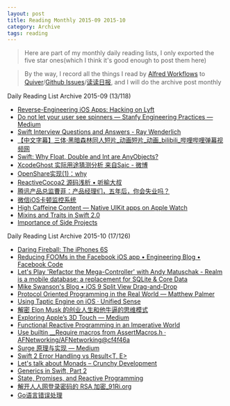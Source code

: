 ```yaml
---
layout: post
title: Reading Monthly 2015-09 2015-10
category: Archive
tags: reading
---
```


> Here are part of my monthly daily reading lists, I only exported the five star ones(which I think it's good enough to post them here)

> By the way, I record all the things I read by [Alfred Workflows](https://www.alfredapp.com/workflows/) to [Quiver](https://itunes.apple.com/app/quiver-programmers-notebook/id866773894?mt=12)/[Github Issues](https://github.com/RoCry/rocry.github.com/issues)/[读读日报](http://dudu.zhihu.com/circle/173514), and I will do the archive post monthly

Daily Reading List Archive 2015-09 (13/118)

* [Reverse-Engineering iOS Apps: Hacking on Lyft](https://realm.io/news/conrad-kramer-reverse-engineering-ios-apps-lyft/)
* [Do not let your user see spinners — Stanfy Engineering Practices — Medium](https://medium.com/stanfy-engineering-practices/do-not-let-your-user-see-spinners-35b824c3ce2f)
* [Swift Interview Questions and Answers - Ray Wenderlich](http://www.raywenderlich.com/110982/swift-interview-questions-answers)
* [【中文字幕】三体·黑暗森林同人短片_动画短片_动画_bilibili_哔哩哔哩弹幕视频网](http://www.bilibili.com/video/av2910036/)
* [Swift: Why Float, Double and Int are AnyObjects?](http://szulctomasz.com/swift-why-float-double-and-int-are-anyobjects/)
* [XcodeGhost 实际用途猜测分析 来自Saic - 微博](http://weibo.com/1446101324/CB8oljMTc?ref=home&rid=0_0_1_2669689935354501757&type=comment)
* [OpenShare实现(1)：why](http://www.gfzj.us/series/openshare/)
* [ReactiveCocoa2 源码浅析 • 听榆大叔](http://nathanli.cn/2015/08/27/reactivecocoa2-%E6%BA%90%E7%A0%81%E6%B5%85%E6%9E%90/)
* [腾讯产品总监曹菲：产品经理们，五年后，你会失业吗？](http://mp.weixin.qq.com/s?__biz=MzA3MDk4NzMzNg==&mid=212823684&idx=1&sn=b5b87f1499f8852acc15a1ce8d9549c8&scene=2&srcid=0918aSw4J0gkT7OyEtylD5YI&from=timeline&isappinstalled=0#rd)
* [微信iOS卡顿监控系统](http://mp.weixin.qq.com/s?__biz=MzAwNDY1ODY2OQ%3D%3D&idx=1&mid=207890859&scene=23&sn=e98dd604cdb854e7a5808d2072c29162&srcid=0921FzoCw9j1W7n4uFYKuarC#rd)
* [High Caffeine Content — Native UIKit apps on Apple Watch](http://blog.steventroughtonsmith.com/post/128957959685/native-uikit-apps-on-apple-watch)
* [Mixins and Traits in Swift 2.0](http://matthijshollemans.com/2015/07/22/mixins-and-traits-in-swift-2/)
* [Importance of Side Projects](http://rawsyntax.com/blog/importance-of-side-projects/)

Daily Reading List Archive 2015-10 (17/126)

* [Daring Fireball: The iPhones 6S](http://daringfireball.net/2015/09/the_iphones_6s)
* [Reducing FOOMs in the Facebook iOS app • Engineering Blog • Facebook Code](https://code.facebook.com/posts/1146930688654547/reducing-fooms-in-the-facebook-ios-app/)
* [Let's Play 'Refactor the Mega-Controller' with Andy Matuschak - Realm is a mobile database: a replacement for SQLite & Core Data](https://realm.io/news/andy-matuschak-refactor-mega-controller/)
* [Mike Swanson's Blog • iOS 9 Split View Drag-and-Drop](http://blog.mikeswanson.com/post/130420781424/split-view-drag-and-drop)
* [Protocol Oriented Programming in the Real World — Matthew Palmer](http://matthewpalmer.net/blog/2015/08/30/protocol-oriented-programming-in-the-real-world/)
* [Using Taptic Engine on iOS · Unified Sense](http://unifiedsense.com/development/using-taptic-engine-on-ios.html)
* [解密 Elon Musk 的创业人生和他牛逼的思维模式](http://zhuanlan.zhihu.com/bigertech/20256933)
* [Exploring Apple’s 3D Touch — Medium](https://medium.com/@rknla/exploring-apple-s-3d-touch-f5980ef45af5)
* [Functional Reactive Programming in an Imperative World](https://realm.io/news/nacho-soto-functional-reactive-programming/)
* [Use builtin __Require macros from AssertMacros.h · AFNetworking/AFNetworking@cf4f46a](https://github.com/AFNetworking/AFNetworking/commit/cf4f46a85675dd2e80f296fc51a855687ad83a11)
* [Surge 原理与实现 — Medium](https://medium.com/@Blankwonder/surge-%E5%8E%9F%E7%90%86%E4%B8%8E%E5%AE%9E%E7%8E%B0-8aa3304fb3bb#.cwfp3eyqu)
* [Swift 2 Error Handling vs Result<T, E>](https://speakerdeck.com/inamiy/swift-2-error-handling-vs-result-t-e)
* [Let's talk about Monads – Crunchy Development](http://alisoftware.github.io/swift/2015/10/17/lets-talk-about-monads/)
* [Generics in Swift, Part 2](http://austinzheng.com/2015/09/29/swift-generics-pt-2/)
* [State, Promises, and Reactive Programming](https://speakerdeck.com/inamiy/state-promises-and-reactive-programming)
* [解开人人网登录密码的 RSA 加密_91Ri.org](http://pocket.co/sogkjX)
* [Go语言错误处理](http://pocket.co/sogbbQ)

